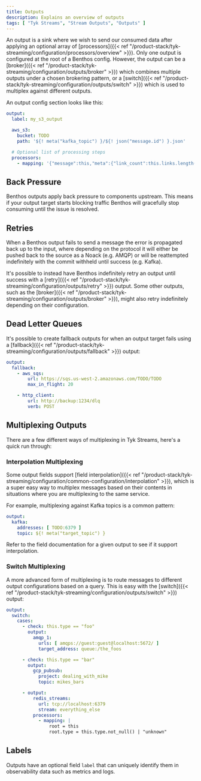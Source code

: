 ```yaml
---
title: Outputs
description: Explains an overview of outputs
tags: [ "Tyk Streams", "Stream Outputs", "Outputs" ]
---
```


An output is a sink where we wish to send our consumed data after applying an optional array of [processors]({{< ref "/product-stack/tyk-streaming/configuration/processors/overview" >}}). Only one output is configured at the root of a Benthos config. However, the output can be a [broker]({{< ref "/product-stack/tyk-streaming/configuration/outputs/broker" >}}) which combines multiple outputs under a chosen brokering pattern, or a [switch]({{< ref "/product-stack/tyk-streaming/configuration/outputs/switch" >}}) which is used to multiplex against different outputs.

An output config section looks like this:

```yaml
output:
  label: my_s3_output

  aws_s3:
    bucket: TODO
    path: '${! meta("kafka_topic") }/${! json("message.id") }.json'

  # Optional list of processing steps
  processors:
    - mapping: '{"message":this,"meta":{"link_count":this.links.length()}}'
```

## Back Pressure

Benthos outputs apply back pressure to components upstream. This means if your output target starts blocking traffic Benthos will gracefully stop consuming until the issue is resolved.

## Retries

When a Benthos output fails to send a message the error is propagated back up to the input, where depending on the protocol it will either be pushed back to the source as a Noack (e.g. AMQP) or will be reattempted indefinitely with the commit withheld until success (e.g. Kafka).

It's possible to instead have Benthos indefinitely retry an output until success with a [retry]({{< ref "/product-stack/tyk-streaming/configuration/outputs/retry" >}}) output. Some other outputs, such as the [broker]({{< ref "/product-stack/tyk-streaming/configuration/outputs/broker" >}}), might also retry indefinitely depending on their configuration.

## Dead Letter Queues

It's possible to create fallback outputs for when an output target fails using a [fallback]({{< ref "/product-stack/tyk-streaming/configuration/outputs/fallback" >}}) output:

```yaml
output:
  fallback:
    - aws_sqs:
        url: https://sqs.us-west-2.amazonaws.com/TODO/TODO
        max_in_flight: 20

    - http_client:
        url: http://backup:1234/dlq
        verb: POST
```

## Multiplexing Outputs

There are a few different ways of multiplexing in Tyk Streams, here's a quick run through:

### Interpolation Multiplexing

Some output fields support [field interpolation]({{< ref "/product-stack/tyk-streaming/configuration/common-configuration/interpolation" >}}), which is a super easy way to multiplex messages based on their contents in situations where you are multiplexing to the same service.

For example, multiplexing against Kafka topics is a common pattern:

```yaml
output:
  kafka:
    addresses: [ TODO:6379 ]
    topic: ${! meta("target_topic") }
```

Refer to the field documentation for a given output to see if it support interpolation.

### Switch Multiplexing

A more advanced form of multiplexing is to route messages to different output configurations based on a query. This is easy with the [switch]({{< ref "/product-stack/tyk-streaming/configuration/outputs/switch" >}}) output:

```yaml
output:
  switch:
    cases:
      - check: this.type == "foo"
        output:
          amqp_1:
            urls: [ amqps://guest:guest@localhost:5672/ ]
            target_address: queue:/the_foos

      - check: this.type == "bar"
        output:
          gcp_pubsub:
            project: dealing_with_mike
            topic: mikes_bars

      - output:
          redis_streams:
            url: tcp://localhost:6379
            stream: everything_else
          processors:
            - mapping: |
                root = this
                root.type = this.type.not_null() | "unknown"
```

## Labels

Outputs have an optional field `label` that can uniquely identify them in observability data such as metrics and logs.

<!--

TODO replace with this paragraph when determine if product supports metrics 

Outputs have an optional field `label` that can uniquely identify them in observability data such as metrics and logs. This can be useful when running configs with multiple outputs, otherwise their metrics labels will be generated based on their composition. For more information check out the [metrics documentation][metrics.about].

-->
